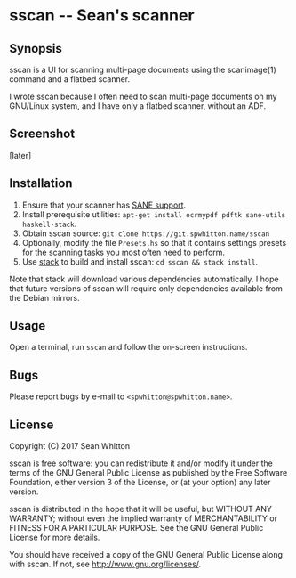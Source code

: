 # sscan -- Sean's scanner

## Synopsis

sscan is a UI for scanning multi-page documents using the scanimage(1)
command and a flatbed scanner.

I wrote sscan because I often need to scan multi-page documents on my
GNU/Linux system, and I have only a flatbed scanner, without an ADF.

## Screenshot

[later]

## Installation

1. Ensure that your scanner has [SANE support][].
2. Install prerequisite utilities: `apt-get install ocrmypdf pdftk
   sane-utils haskell-stack`.
3. Obtain sscan source: `git clone https://git.spwhitton.name/sscan`
4. Optionally, modify the file `Presets.hs` so that it contains
   settings presets for the scanning tasks you most often need to
   perform.
5. Use [stack][] to build and install sscan: `cd sscan && stack
   install`.
   
Note that stack will download various dependencies automatically.  I
hope that future versions of sscan will require only dependencies
available from the Debian mirrors.

[SANE support]: http://www.sane-project.org/sane-supported-devices.html
[stack]: https://haskellstack.org/

## Usage

Open a terminal, run `sscan` and follow the on-screen instructions.

## Bugs

Please report bugs by e-mail to `<spwhitton@spwhitton.name>`.

## License

Copyright (C) 2017  Sean Whitton

sscan is free software: you can redistribute it and/or modify it under
the terms of the GNU General Public License as published by the Free
Software Foundation, either version 3 of the License, or (at your
option) any later version.

sscan is distributed in the hope that it will be useful, but WITHOUT
ANY WARRANTY; without even the implied warranty of MERCHANTABILITY or
FITNESS FOR A PARTICULAR PURPOSE.  See the GNU General Public License
for more details.

You should have received a copy of the GNU General Public License
along with sscan.  If not, see
[<http://www.gnu.org/licenses/>](http://www.gnu.org/licenses/).

